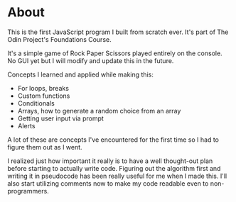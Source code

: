 # About
<p> This is the first JavaScript program I built from scratch ever. It's part of The Odin Project's Foundations Course.
<p> It's a simple game of Rock Paper Scissors played entirely on the console. No GUI yet but I will modify and update this in the future.
<p> Concepts I learned and applied while making this:
<ul>
    <li> For loops, breaks </li>
    <li> Custom functions </li>
    <li> Conditionals </li>
    <li> Arrays, how to generate a random choice from an array </li>
    <li> Getting user input via prompt </li>
    <li> Alerts </li>
</ul>
<p> A lot of these are concepts I've encountered for the first time so I had to figure them out as I went.
<p> I realized just how important it really is to have a well thought-out plan before starting to actually write code. Figuring out the algorithm first and writing it in pseudocode has been really useful for me when I made this. I'll also start utilizing comments now to make my code readable even to non-programmers.